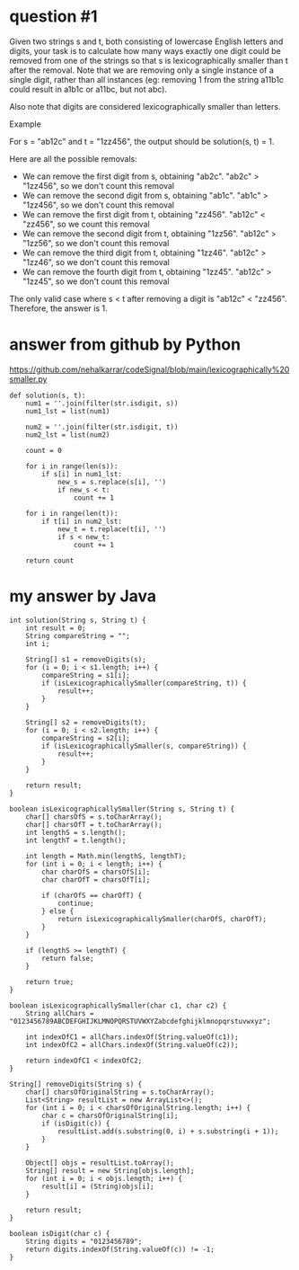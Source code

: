 # question #1
Given two strings s and t, both consisting of lowercase English letters and digits, 
your task is to calculate how many ways exactly one digit could be removed from one of the strings so that s is lexicographically smaller than t after the removal. 
Note that we are removing only a single instance of a single digit, rather than all instances (eg: removing 1 from the string a11b1c could result in a1b1c or a11bc, 
but not abc).

Also note that digits are considered lexicographically smaller than letters.

Example

For s = "ab12c" and t = "1zz456", the output should be solution(s, t) = 1.

Here are all the possible removals:
- We can remove the first digit from s, obtaining "ab2c". "ab2c" > "1zz456", so we don't count this removal
- We can remove the second digit from s, obtaining "ab1c". "ab1c" > "1zz456", so we don't count this removal
- We can remove the first digit from t, obtaining "zz456". "ab12c" < "zz456", so we count this removal
- We can remove the second digit from t, obtaining "1zz56". "ab12c" > "1zz56", so we don't count this removal
- We can remove the third digit from t, obtaining "1zz46". "ab12c" > "1zz46", so we don't count this removal
- We can remove the fourth digit from t, obtaining "1zz45". "ab12c" > "1zz45", so we don't count this removal

The only valid case where s < t after removing a digit is "ab12c" < "zz456". Therefore, the answer is 1.

# answer from github by Python
https://github.com/nehalkarrar/codeSignal/blob/main/lexicographically%20smaller.py
```
def solution(s, t):
    num1 = ''.join(filter(str.isdigit, s))
    num1_lst = list(num1)
    
    num2 = ''.join(filter(str.isdigit, t))
    num2_lst = list(num2)
    
    count = 0
    
    for i in range(len(s)):
        if s[i] in num1_lst:
            new_s = s.replace(s[i], '')
            if new_s < t:
                count += 1
    
    for i in range(len(t)):
        if t[i] in num2_lst:
            new_t = t.replace(t[i], '')
            if s < new_t:
                count += 1
    
    return count
```
# my answer by Java
```
int solution(String s, String t) {
    int result = 0;
    String compareString = "";
    int i;
    
    String[] s1 = removeDigits(s);
    for (i = 0; i < s1.length; i++) {
        compareString = s1[i];
        if (isLexicographicallySmaller(compareString, t)) {
            result++;
        }
    }
    
    String[] s2 = removeDigits(t);
    for (i = 0; i < s2.length; i++) {
        compareString = s2[i];
        if (isLexicographicallySmaller(s, compareString)) {
            result++;
        }
    }
    
    return result;
}

boolean isLexicographicallySmaller(String s, String t) {
    char[] charsOfS = s.toCharArray();
    char[] charsOfT = t.toCharArray();
    int lengthS = s.length();
    int lengthT = t.length();
    
    int length = Math.min(lengthS, lengthT);
    for (int i = 0; i < length; i++) {
        char charOfS = charsOfS[i];
        char charOfT = charsOfT[i];
        
        if (charOfS == charOfT) {
            continue;
        } else {
            return isLexicographicallySmaller(charOfS, charOfT);
        }
    }
    
    if (lengthS >= lengthT) {
        return false;
    }
    
    return true;
}

boolean isLexicographicallySmaller(char c1, char c2) {
    String allChars = "0123456789ABCDEFGHIJKLMNOPQRSTUVWXYZabcdefghijklmnopqrstuvwxyz";
    
    int indexOfC1 = allChars.indexOf(String.valueOf(c1));
    int indexOfC2 = allChars.indexOf(String.valueOf(c2));
    
    return indexOfC1 < indexOfC2;
}

String[] removeDigits(String s) {
    char[] charsOfOriginalString = s.toCharArray();
    List<String> resultList = new ArrayList<>();
    for (int i = 0; i < charsOfOriginalString.length; i++) {
        char c = charsOfOriginalString[i];
        if (isDigit(c)) {
            resultList.add(s.substring(0, i) + s.substring(i + 1));
        }
    }
    
    Object[] objs = resultList.toArray();
    String[] result = new String[objs.length];
    for (int i = 0; i < objs.length; i++) {
        result[i] = (String)objs[i];
    }
    
    return result;
}

boolean isDigit(char c) {
    String digits = "0123456789";
    return digits.indexOf(String.valueOf(c)) != -1;
}

```
